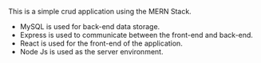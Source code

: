 This is a simple crud application using the MERN Stack.  

- MySQL is used for back-end data storage.
- Express is used to communicate between the front-end and back-end.
- React is used for the front-end of the application.
- Node Js is used as the server environment.